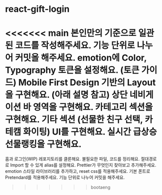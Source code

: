 # react-gift-login
<<<<<<< main
본인만의 기준으로 일관된 코드를 작성해주세요.
기능 단위로 나누어 커밋을 해주세요.
emotion에 Color, Typography 토큰을 설정해요. (토큰 가이드)
Mobile First Design 기반의 Layout을 구현해요. (아래 설명 참고)
상단 네비게이션 바 영역을 구현해요.
카테고리 섹션을 구현해요.
기타 섹션 (선물한 친구 선택, 카테캠 화이팅) UI를 구현해요.
실시간 급상승 선물랭킹을 구현해요.
=======
홈과 로그인(WIP) 레포지토리를 클론해요.
불필요한 파일, 코드를 정리해요.
절대경로로 Import 할 수 있게 alias를 설정해요.
Prettier가 무엇인지 찾아보고 추가해주세요.
emotion 스타일 라이브러리를 추가하고, reset css를 적용해주세요.
기본 폰트로 Pretendard를 적용해주세요.
기능 단위로 나누어 커밋을 해주세요.
>>>>>>> bootaeng
